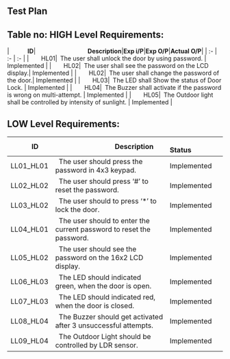 ## Test Plan

## Table no: HIGH Level Requirements:

|`      `**ID**|`                 `**Description**|**Exp i/P**|**Exp O/P**|**Actual O/P**|
| :- | :- | :- |
|`    `HL01|` `The user shall unlock the door by using password. | Implemented |
|`    `HL02|` `The user shall see the password on the LCD display.| Implemented |
|`    `HL02|` `The user shall change the password of the door.| Implemented |
|`    `HL03|` `The LED shall Show the status of Door Lock. | Implemented |
|`    `HL04|` `The Buzzer shall activate if the password is wrong on multi-attempt. | Implemented |
|`    `HL05|` `The Outdoor light shall be controlled by intensity of sunlight. | Implemented |



## LOW Level Requirements:


|`      `**ID**|`                 `**Description**|`            `**Status**|
| :- | :- | :- |
|LL01\_HL01|` `The user should  press the password in 4x3 keypad.| Implemented |
|LL02\_HL02|` `The user should  press ‘#’ to reset the password.|Implemented |
|LL03\_HL02|` `The user should to press ‘*’ to lock the door.|Implemented |
|LL04\_HL01|` `The user should to enter the current password to reset the password.|Implemented |
|LL05\_HL02|` `The user should see the password on the 16x2 LCD display.|Implemented |
|LL06\_HL03|` `The LED should indicated green, when the door is open.|Implemented |
|LL07\_HL03|` `The LED should indicated red, when the door is closed.|Implemented |
|LL08\_HL04|` `The Buzzer should get activated after 3 unsuccessful attempts.|Implemented |
|LL09\_HL04|` `The Outdoor Light should be controlled by LDR sensor.|Implemented |


 
